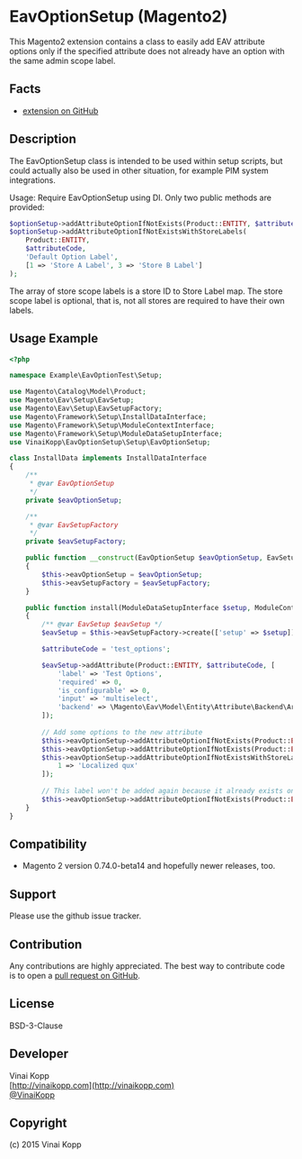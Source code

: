 EavOptionSetup (Magento2)  
=======================

This Magento2 extension contains a class to easily add EAV attribute options only if the specified attribute does not
already have an option with the same admin scope label.

Facts
-----
- [extension on GitHub](https://github.com/Vinai/VinaiKopp_EavOptionSetup)

Description
-----------
The EavOptionSetup class is intended to be used within setup scripts, but could actually also be used in other
situation, for example PIM system integrations.

Usage: Require EavOptionSetup using DI. Only two public methods are provided:

```php
$optionSetup->addAttributeOptionIfNotExists(Product::ENTITY, $attributeCode, 'Default Option Label');
$optionSetup->addAttributeOptionIfNotExistsWithStoreLabels(
    Product::ENTITY,
    $attributeCode,
    'Default Option Label',
    [1 => 'Store A Label', 3 => 'Store B Label']
);
```

The array of store scope labels is a store ID to Store Label map. The store scope label is optional, that is, not all
stores are required to have their own labels.

Usage Example
-------------

```php
<?php

namespace Example\EavOptionTest\Setup;

use Magento\Catalog\Model\Product;
use Magento\Eav\Setup\EavSetup;
use Magento\Eav\Setup\EavSetupFactory;
use Magento\Framework\Setup\InstallDataInterface;
use Magento\Framework\Setup\ModuleContextInterface;
use Magento\Framework\Setup\ModuleDataSetupInterface;
use VinaiKopp\EavOptionSetup\Setup\EavOptionSetup;

class InstallData implements InstallDataInterface
{
    /**
     * @var EavOptionSetup
     */
    private $eavOptionSetup;

    /**
     * @var EavSetupFactory
     */
    private $eavSetupFactory;

    public function __construct(EavOptionSetup $eavOptionSetup, EavSetupFactory $eavSetupFactory)
    {
        $this->eavOptionSetup = $eavOptionSetup;
        $this->eavSetupFactory = $eavSetupFactory;
    }

    public function install(ModuleDataSetupInterface $setup, ModuleContextInterface $context)
    {
        /** @var EavSetup $eavSetup */
        $eavSetup = $this->eavSetupFactory->create(['setup' => $setup]);

        $attributeCode = 'test_options';

        $eavSetup->addAttribute(Product::ENTITY, $attributeCode, [
            'label' => 'Test Options',
            'required' => 0,
            'is_configurable' => 0,
            'input' => 'multiselect',
            'backend' => \Magento\Eav\Model\Entity\Attribute\Backend\ArrayBackend::class
        ]);
        
        // Add some options to the new attribute
        $this->eavOptionSetup->addAttributeOptionIfNotExists(Product::ENTITY, $attributeCode, 'Foo');
        $this->eavOptionSetup->addAttributeOptionIfNotExists(Product::ENTITY, $attributeCode, 'Bar');
        $this->eavOptionSetup->addAttributeOptionIfNotExistsWithStoreLabels(Product::ENTITY, $attributeCode, 'Qux', [
            1 => 'Localized qux'
        ]);
        
        // This label won't be added again because it already exists on the attribute
        $this->eavOptionSetup->addAttributeOptionIfNotExists(Product::ENTITY, $attributeCode, 'Foo');
    }
}

```

Compatibility
-------------
- Magento 2 version 0.74.0-beta14 and hopefully newer releases, too.

Support
-------
Please use the github issue tracker.

Contribution
------------
Any contributions are highly appreciated. The best way to contribute code is to open a
[pull request on GitHub](https://help.github.com/articles/using-pull-requests).

License
-------
BSD-3-Clause

Developer
---------
Vinai Kopp  
[http://vinaikopp.com](http://vinaikopp.com)  
[@VinaiKopp](https://twitter.com/VinaiKopp)

Copyright
---------
(c) 2015 Vinai Kopp
